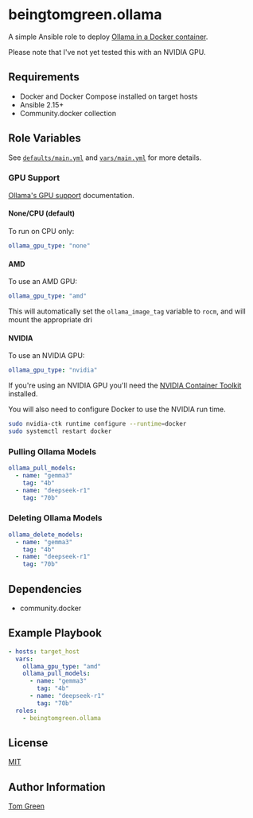 # beingtomgreen.ollama

A simple Ansible role to deploy [Ollama in a Docker container](https://github.com/ollama/ollama/blob/main/docs/docker.md).

Please note that I've not yet tested this with an NVIDIA GPU.

## Requirements

- Docker and Docker Compose installed on target hosts
- Ansible 2.15+
- Community.docker collection

## Role Variables

See [`defaults/main.yml`](defaults/main.yml) and [`vars/main.yml`](vars/main.yml) for more details.

### GPU Support

[Ollama's GPU support](https://github.com/ollama/ollama/blob/main/docs/gpu.md) documentation.

#### None/CPU (default)

To run on CPU only:

```yaml
ollama_gpu_type: "none"
```

#### AMD

To use an AMD GPU:

```yaml
ollama_gpu_type: "amd"
```

This will automatically set the `ollama_image_tag` variable to `rocm`, and will mount the appropriate dri

#### NVIDIA

To use an NVIDIA GPU:

```yaml
ollama_gpu_type: "nvidia"
```

If you're using an NVIDIA GPU you'll need the [NVIDIA Container Toolkit](https://docs.nvidia.com/datacenter/cloud-native/container-toolkit/latest/install-guide.html#installation) installed.

You will also need to configure Docker to use the NVIDIA run time.

```bash
sudo nvidia-ctk runtime configure --runtime=docker
sudo systemctl restart docker
```

### Pulling Ollama Models

```yml
ollama_pull_models:
  - name: "gemma3"
    tag: "4b"
  - name: "deepseek-r1"
    tag: "70b"
```

### Deleting Ollama Models

```yml
ollama_delete_models:
  - name: "gemma3"
    tag: "4b"
  - name: "deepseek-r1"
    tag: "70b"
```

## Dependencies

- community.docker

Example Playbook
----------------

```yaml
- hosts: target_host
  vars:
    ollama_gpu_type: "amd"
    ollama_pull_models:
      - name: "gemma3"
        tag: "4b"
      - name: "deepseek-r1"
        tag: "70b"
  roles:
    - beingtomgreen.ollama
```

## License

[MIT](LICENSE)

## Author Information

[Tom Green](https://github.com/BeingTomGreen)
